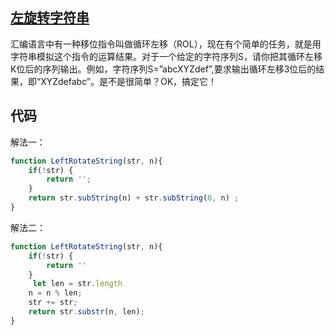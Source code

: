 ## [左旋转字符串](https://www.nowcoder.com/practice/12d959b108cb42b1ab72cef4d36af5ec?tpId=13&tqId=11196&tPage=3&rp=3&ru=/ta/coding-interviews&qru=/ta/coding-interviews/question-ranking)

汇编语言中有一种移位指令叫做循环左移（ROL），现在有个简单的任务，就是用字符串模拟这个指令的运算结果。对于一个给定的字符序列S，请你把其循环左移K位后的序列输出。例如，字符序列S=”abcXYZdef”,要求输出循环左移3位后的结果，即“XYZdefabc”。是不是很简单？OK，搞定它！

## 代码
解法一：
```js
function LeftRotateString(str, n){
    if(!str) {
        return '';
    }
    return str.subString(n) + str.subString(0, n) ;
}
```
解法二：
```js
function LeftRotateString(str, n){
    if(!str) {
        return ''
    }
     let len = str.length
    n = n % len;
    str += str;
    return str.substr(n, len);
}
```